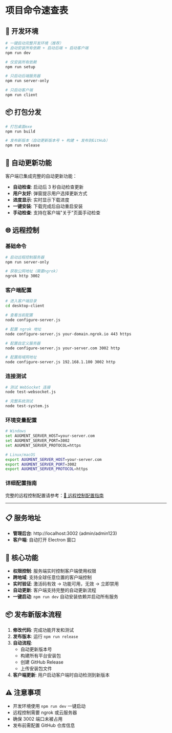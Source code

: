 # 项目命令速查表

## 🚀 开发环境

```bash
# 一键启动完整开发环境（推荐）
# 自动安装所有依赖 + 启动后端 + 启动客户端
npm run dev

# 仅安装所有依赖
npm run setup

# 只启动后端服务器
npm run server-only

# 只启动客户端
npm run client
```

## 📦 打包分发

```bash
# 打包桌面exe
npm run build

# 发布新版本（自动更新版本号 + 构建 + 发布到GitHub）
npm run release
```

## 🔄 自动更新功能

客户端已集成完整的自动更新功能：

- **自动检查**: 启动后 3 秒自动检查更新
- **用户友好**: 弹窗提示用户选择更新方式
- **进度显示**: 实时显示下载进度
- **一键安装**: 下载完成后自动重启安装
- **手动检查**: 支持在客户端"关于"页面手动检查

## 🌐 远程控制

### 基础命令

```bash
# 启动远程控制服务器
npm run server-only

# 获取公网地址（需要ngrok）
ngrok http 3002
```

### 客户端配置

```bash
# 进入客户端目录
cd desktop-client

# 查看当前配置
node configure-server.js

# 配置 ngrok 地址
node configure-server.js your-domain.ngrok.io 443 https

# 配置自定义服务器
node configure-server.js your-server.com 3002 http

# 配置局域网地址
node configure-server.js 192.168.1.100 3002 http
```

### 连接测试

```bash
# 测试 WebSocket 连接
node test-websocket.js

# 完整系统测试
node test-system.js
```

### 环境变量配置

```bash
# Windows
set AUGMENT_SERVER_HOST=your-server.com
set AUGMENT_SERVER_PORT=3002
set AUGMENT_SERVER_PROTOCOL=https

# Linux/macOS
export AUGMENT_SERVER_HOST=your-server.com
export AUGMENT_SERVER_PORT=3002
export AUGMENT_SERVER_PROTOCOL=https
```

### 详细配置指南

完整的远程控制配置请参考：[📖 远程控制配置指南](./REMOTE_CONTROL.md)

---

## 📋 服务地址

- **管理后台**: http://localhost:3002 (admin/admin123)
- **客户端**: 自动打开 Electron 窗口

## 🎯 核心功能

- **权限控制**: 服务端实时控制客户端使用权限
- **跨地域**: 支持全球任意位置的客户端控制
- **实时验证**: 激活码有效 → 功能可用，无效 → 立即禁用
- **自动更新**: 客户端支持完整的自动更新流程
- **一键启动**: `npm run dev` 自动安装依赖并启动所有服务

## 📦 发布新版本流程

1. **修改代码**: 完成功能开发和测试
2. **发布版本**: 运行 `npm run release`
3. **自动流程**:
   - 自动更新版本号
   - 构建所有平台安装包
   - 创建 GitHub Release
   - 上传安装包文件
4. **客户端更新**: 用户启动客户端时自动检测到新版本

## ⚠️ 注意事项

- 开发环境使用 `npm run dev` 一键启动
- 远程控制需要 ngrok 或云服务器
- 确保 3002 端口未被占用
- 发布前需配置 GitHub 仓库信息

